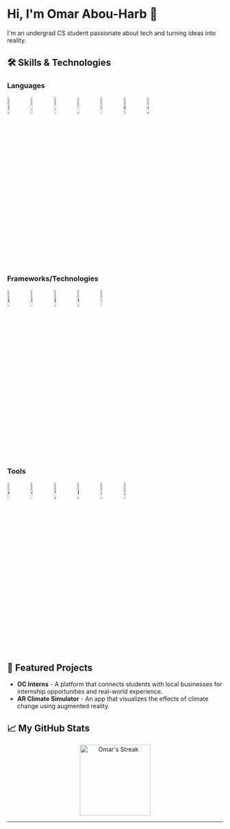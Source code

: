 # Hi, I'm Omar Abou-Harb 👋

<div class="github-introduction">
I'm an undergrad CS student passionate about tech and turning ideas into reality.
</div>

## 🛠️ Skills & Technologies

### Languages
<code><img width="10%" src="https://www.vectorlogo.zone/logos/python/python-ar21.svg" alt="Python"></code>
<code><img width="10%" src="https://www.vectorlogo.zone/logos/java/java-ar21.svg" alt="Java"></code>
<code><img width="10%" src="https://www.vectorlogo.zone/logos/javascript/javascript-ar21.svg" alt="JavaScript"></code>
<code><img width="10%" src="https://www.vectorlogo.zone/logos/typescriptlang/typescriptlang-ar21.svg" alt="TypeScript"></code>
<code><img width="10%" src="https://www.vectorlogo.zone/logos/isocpp/isocpp-icon.svg" alt="C++"></code>
<code><img width="10%" src="https://www.vectorlogo.zone/logos/w3_html5/w3_html5-ar21.svg" alt="HTML"></code>
<code><img width="10%" src="https://www.vectorlogo.zone/logos/w3_css/w3_css-official.svg" alt="CSS"></code>


### Frameworks/Technologies
<code><img width="10%" src="https://www.vectorlogo.zone/logos/reactjs/reactjs-ar21.svg" alt="React"></code>
<code><img width="10%" src="https://www.vectorlogo.zone/logos/nodejs/nodejs-ar21.svg" alt="Node.js"></code>
<code><img width="10%" src="https://www.vectorlogo.zone/logos/docker/docker-ar21.svg" alt="Docker"></code>
<code><img width="10%" src="https://www.vectorlogo.zone/logos/unity3d/unity3d-ar21.svg" alt="Unity"></code>
<code><img width="10%" src="https://www.vectorlogo.zone/logos/firebase/firebase-ar21.svg" alt="Firebase"></code>



### Tools
<code><img width="10%" src="https://www.vectorlogo.zone/logos/git-scm/git-scm-ar21.svg" alt="Git"></code>
<code><img width="10%" src="https://www.vectorlogo.zone/logos/github/github-ar21.svg" alt="GitHub"></code>
<code><img width="10%" src="https://www.vectorlogo.zone/logos/visualstudio_code/visualstudio_code-ar21.svg" alt="VS Code"></code>
<code><img width="10%" src="https://www.vectorlogo.zone/logos/unity3d/unity3d-ar21.svg" alt="Unity"></code>
<code><img width="10%" src="https://www.vectorlogo.zone/logos/npmjs/npmjs-ar21.svg" alt="npm"></code>
<code><img width="10%" src="https://www.vectorlogo.zone/logos/apple_xcode/apple_xcode-ar21.svg" alt="Xcode"></code>





## 🌟 Featured Projects

- **OC Interns** - A platform that connects students with local businesses for internship opportunities and real-world experience.
- **AR Climate Simulator** - An app that visualizes the effects of climate change using augmented reality.

## 📈 My GitHub Stats

<div class="badges-githubstats">
  <p align="center">
    <img src="https://github-readme-streak-stats.herokuapp.com/?user=sudo-omar&theme=tokyonight&hide_border=true" alt="Omar's Streak" height="165">
  </p>
</div>






---
